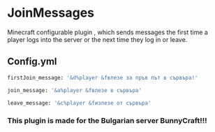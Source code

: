 # JoinMessages
Minecraft configurable plugin , which sends messages the first time a player logs into the server or the next time they log in or leave.

## Config.yml

```bash
firstJoin_message: '&d%player &fвлезе за пръв път в сървъра!'

join_message: '&a%player &fвлезе в сървъра'

leave_message: '&c%player &fизлезе от сървъра'
```
### This plugin is made for the Bulgarian server BunnyCraft!!!
